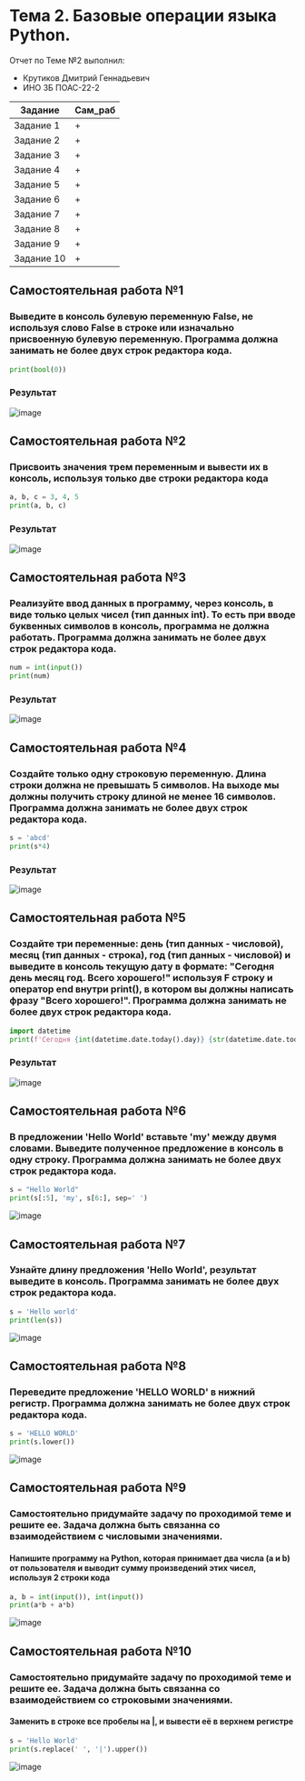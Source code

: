 # Тема 2. Базовые операции языка Python.
Отчет по Теме №2 выполнил:
- Крутиков Дмитрий Геннадьевич
- ИНО ЗБ ПОАС-22-2

| Задание | Сам_раб |
| ------ | ------ |
| Задание 1 | + |
| Задание 2 | + |
| Задание 3 | + |
| Задание 4 | + |
| Задание 5 | + |
| Задание 6 | + |
| Задание 7 | + |
| Задание 8 | + |
| Задание 9 | + |
| Задание 10 | + |

## Самостоятельная работа №1
### Выведите в консоль булевую переменную False, не используя слово False в строке или изначально присвоенную булевую переменную. Программа должна занимать не более двух строк редактора кода.

```python
print(bool(0))
```
### Результат
![image](https://github.com/WoodyDoodle/software_engineering/assets/123651515/b86b9a91-efd5-4bee-9a56-f818a8433c20)

## Самостоятельная работа №2
### Присвоить значения трем переменным и вывести их в консоль, используя только две строки редактора кода

```python
a, b, c = 3, 4, 5
print(a, b, c)
```
### Результат
![image](https://github.com/WoodyDoodle/software_engineering/assets/123651515/30292337-1449-473b-b2e4-97c470100aab)

## Самостоятельная работа №3
### Реализуйте ввод данных в программу, через консоль, в виде только целых чисел (тип данных int). То есть при вводе буквенных символов в консоль, программа не должна работать. Программа должна занимать не более двух строк редактора кода.

```python
num = int(input())
print(num)
```
### Результат
![image](https://github.com/WoodyDoodle/software_engineering/assets/123651515/a4fd5fb2-f34b-4ebe-b0e2-e5d86ac113ce)

## Самостоятельная работа №4
### Создайте только одну строковую переменную. Длина строки должна не превышать 5 символов. На выходе мы должны получить строку длиной не менее 16 символов. Программа должна занимать не более двух строк редактора кода.

```python
s = 'abcd'
print(s*4)
```
### Результат
![image](https://github.com/WoodyDoodle/software_engineering/assets/123651515/6821f23c-332b-46ab-a03a-ac7da1b38b56)

## Самостоятельная работа №5
### Создайте три переменные: день (тип данных - числовой), месяц (тип данных - строка), год (тип данных - числовой) и выведите в консоль текущую дату в формате: "Сегодня день месяц год. Всего хорошего!" используя F строку и оператор end внутри print(), в котором вы должны написать фразу "Всего хорошего!". Программа должна занимать не более двух строк редактора кода.
```python
import datetime
print(f'Сегодня {int(datetime.date.today().day)} {str(datetime.date.today().month)} {int(datetime.date.today().year)}', end='.\nВсего хорошего!')
```
### Результат
![image](https://github.com/WoodyDoodle/software_engineering/assets/123651515/7e13fc06-1948-415c-8454-d9aecbf347af)

## Самостоятельная работа №6
### В предложении 'Hello World' вставьте 'my' между двумя словами. Выведите полученное предложение в консоль в одну строку. Программа должна занимать не более двух строк редактора кода.

```python
s = "Hello World"
print(s[:5], 'my', s[6:], sep=' ')
```
![image](https://github.com/WoodyDoodle/software_engineering/assets/123651515/4334e0ce-bf4e-411b-b457-d6089f23aa8f)

## Самостоятельная работа №7
### Узнайте длину предложения 'Hello World', результат выведите в консоль. Программа занимать не более двух строк редактора кода.

```python
s = 'Hello world'
print(len(s))
```
![image](https://github.com/WoodyDoodle/software_engineering/assets/123651515/70b4e995-ac59-4d6d-ae0b-26f2cc1d630b)

## Самостоятельная работа №8
### Переведите предложение 'HELLO WORLD' в нижний регистр. Программа должна занимать не более двух строк редактора кода.

```python
s = 'HELLO WORLD'
print(s.lower())
```
![image](https://github.com/WoodyDoodle/software_engineering/assets/123651515/17ab717b-dff8-410b-be34-f625718d47f9)

## Самостоятельная работа №9
### Самостоятельно придумайте задачу по проходимой теме и решите ее. Задача должна быть связанна со взаимодействием с числовыми значениями.
#### Напишите программу на Python, которая принимает два числа (a и b) от пользователя и выводит сумму произведений этих чисел, используя 2 строки кода

```python
a, b = int(input()), int(input())
print(a*b + a*b)
```
![image](https://github.com/WoodyDoodle/software_engineering/assets/123651515/50fe56bb-a6f3-42ac-abe5-efd06d7598f6)

## Самостоятельная работа №10
### Самостоятельно придумайте задачу по проходимой теме и решите ее. Задача должна быть связанна со взаимодействием со строковыми значениями.
#### Заменить в строке все пробелы на |, и вывести её в верхнем регистре

```python
s = 'Hello World'
print(s.replace(' ', '|').upper())
```
![image](https://github.com/WoodyDoodle/software_engineering/assets/123651515/5f3a8c02-6c82-4ae0-87f9-956f74f4101e)











